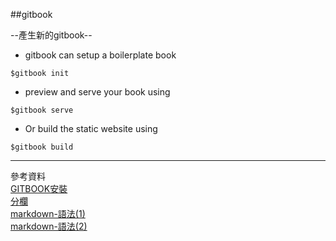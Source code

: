 ##gitbook  

--產生新的gitbook--  
* gitbook can setup a boilerplate book   
```
$gitbook init
```
* preview and serve your book using   
```
$gitbook serve
```
* Or build the static website using
```
$gitbook build
```


  
  

---
參考資料  
[GITBOOK安裝](https://wastemobile.gitbooks.io/gitbook-chinese/content/book/gitbook-cli.html)   
[分欄](https://blog.fntsr.tw/articles/2017/02/07/principle-of-markdown-table-syntax/)    
[markdown-語法(1)](https://wastemobile.gitbooks.io/gitbook-chinese/content/format/markdown.html)   
[markdown-語法(2)](https://cowmanchiang.me/gitbook/gitbook/contents/introduction.html)

